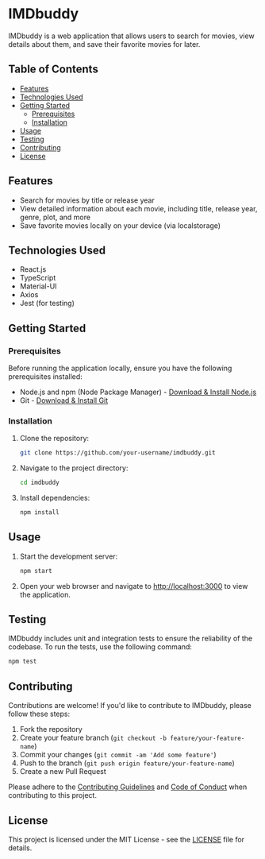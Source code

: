# IMDbuddy

IMDbuddy is a web application that allows users to search for movies, view details about them, and save their favorite movies for later.

## Table of Contents

- [Features](#features)
- [Technologies Used](#technologies-used)
- [Getting Started](#getting-started)
  - [Prerequisites](#prerequisites)
  - [Installation](#installation)
- [Usage](#usage)
- [Testing](#testing)
- [Contributing](#contributing)
- [License](#license)

## Features

- Search for movies by title or release year
- View detailed information about each movie, including title, release year, genre, plot, and more
- Save favorite movies locally on your device (via localstorage)

## Technologies Used

- React.js
- TypeScript
- Material-UI
- Axios
- Jest (for testing)

## Getting Started

### Prerequisites

Before running the application locally, ensure you have the following prerequisites installed:

- Node.js and npm (Node Package Manager) - [Download & Install Node.js](https://nodejs.org/)
- Git - [Download & Install Git](https://git-scm.com/)

### Installation

1. Clone the repository:

   ```bash
   git clone https://github.com/your-username/imdbuddy.git
   ```

2. Navigate to the project directory:

   ```bash
   cd imdbuddy
   ```

3. Install dependencies:

   ```bash
   npm install
   ```

## Usage

1. Start the development server:

   ```bash
   npm start
   ```

2. Open your web browser and navigate to [http://localhost:3000](http://localhost:3000) to view the application.

## Testing

IMDbuddy includes unit and integration tests to ensure the reliability of the codebase. To run the tests, use the following command:

```bash
npm test
```

## Contributing

Contributions are welcome! If you'd like to contribute to IMDbuddy, please follow these steps:

1. Fork the repository
2. Create your feature branch (`git checkout -b feature/your-feature-name`)
3. Commit your changes (`git commit -am 'Add some feature'`)
4. Push to the branch (`git push origin feature/your-feature-name`)
5. Create a new Pull Request

Please adhere to the [Contributing Guidelines](CONTRIBUTING.md) and [Code of Conduct](CODE_OF_CONDUCT.md) when contributing to this project.

## License

This project is licensed under the MIT License - see the [LICENSE](LICENSE) file for details.
